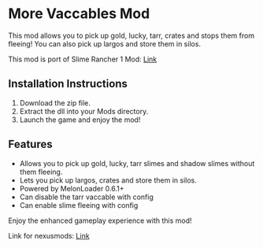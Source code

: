 # More Vaccables Mod

This mod allows you to pick up gold, lucky, tarr, crates and stops them from fleeing! You can also pick up largos and store them in silos. 

This mod is port of Slime Rancher 1 Mod: [Link](https://www.nexusmods.com/slimerancher2/mods/31)
## Installation Instructions

1. Download the zip file.
2. Extract the dll into your Mods directory.
3. Launch the game and enjoy the mod!

## Features

- Allows you to pick up gold, lucky, tarr slimes and shadow slimes without them fleeing.
- Lets you pick up largos, crates and store them in silos.
- Powered by MelonLoader 0.6.1+
- Can disable the tarr vaccable with config
- Can enable slime fleeing with config

Enjoy the enhanced gameplay experience with this mod!

Link for nexusmods: [Link](https://www.nexusmods.com/slimerancher2/mods/42) 
